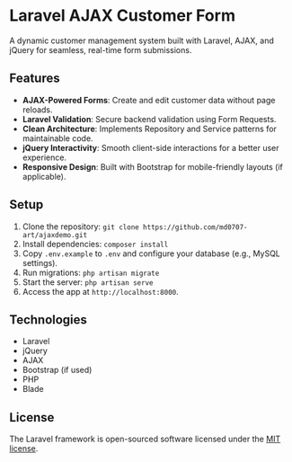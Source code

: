 # Laravel AJAX Customer Form

A dynamic customer management system built with Laravel, AJAX, and jQuery for seamless, real-time form submissions.

## Features
- **AJAX-Powered Forms**: Create and edit customer data without page reloads.
- **Laravel Validation**: Secure backend validation using Form Requests.
- **Clean Architecture**: Implements Repository and Service patterns for maintainable code.
- **jQuery Interactivity**: Smooth client-side interactions for a better user experience.
- **Responsive Design**: Built with Bootstrap for mobile-friendly layouts (if applicable).

## Setup
1. Clone the repository: `git clone https://github.com/md0707-art/ajaxdemo.git`
2. Install dependencies: `composer install`
3. Copy `.env.example` to `.env` and configure your database (e.g., MySQL settings).
4. Run migrations: `php artisan migrate`
5. Start the server: `php artisan serve`
6. Access the app at `http://localhost:8000`.
 

## Technologies
- Laravel
- jQuery
- AJAX
- Bootstrap (if used)
- PHP
- Blade

## License
The Laravel framework is open-sourced software licensed under the [MIT license](https://opensource.org/licenses/MIT).
